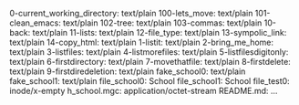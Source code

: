 0-current_working_directory: text/plain
100-lets_move:               text/plain
101-clean_emacs:             text/plain
102-tree:                    text/plain
103-commas:                  text/plain
10-back:                     text/plain
11-lists:                    text/plain
12-file_type:                text/plain
13-sympolic_link:            text/plain
14-copy_html:                text/plain
1-listit:                    text/plain
2-bring_me_home:             text/plain
3-listfiles:                 text/plain
4-listmorefiles:             text/plain
5-listfilesdigitonly:        text/plain
6-firstdirectory:            text/plain
7-movethatfile:              text/plain
8-firstdelete:               text/plain
9-firstdiredeletion:         text/plain
fake_school0:                text/plain
fake_school1:                text/plain
file_school0:                School
file_school1:                School
file_test0:                  inode/x-empty
h_school.mgc:                application/octet-stream
README.md:     ...
